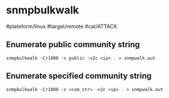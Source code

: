 # snmpbulkwalk
#plateform/linux #target/remote #cat/ATTACK

## Enumerate public community string
```
snmpbulkwalk -Cr1000 -c public -v2c <ip> . > snmpwalk.out
```

## Enumerate specified community string
```
snmpbulkwalk -Cr1000 -c <com_str> -v2c <ip> . > snmpwalk.out
```
